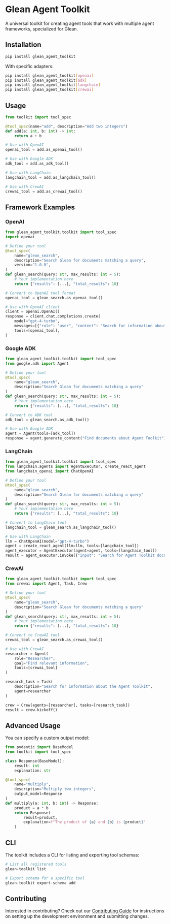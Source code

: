 # Glean Agent Toolkit

A universal toolkit for creating agent tools that work with multiple agent frameworks, specialized for Glean.

## Installation

```bash
pip install glean_agent_toolkit
```

With specific adapters:

```bash
pip install glean_agent_toolkit[openai]
pip install glean_agent_toolkit[adk]
pip install glean_agent_toolkit[langchain]
pip install glean_agent_toolkit[crewai]
```

## Usage

```python
from toolkit import tool_spec

@tool_spec(name="add", description="Add two integers")
def add(a: int, b: int) -> int:
    return a + b

# Use with OpenAI
openai_tool = add.as_openai_tool()

# Use with Google ADK
adk_tool = add.as_adk_tool()

# Use with LangChain
langchain_tool = add.as_langchain_tool()

# Use with CrewAI
crewai_tool = add.as_crewai_tool()
```

## Framework Examples

### OpenAI

```python
from glean_agent_toolkit.toolkit import tool_spec
import openai

# Define your tool
@tool_spec(
    name="glean_search",
    description="Search Glean for documents matching a query",
    version="1.0.0",
)
def glean_search(query: str, max_results: int = 5):
    # Your implementation here
    return {"results": [...], "total_results": 10}

# Convert to OpenAI tool format
openai_tool = glean_search.as_openai_tool()

# Use with OpenAI client
client = openai.OpenAI()
response = client.chat.completions.create(
    model="gpt-4-turbo",
    messages=[{"role": "user", "content": "Search for information about Agent Toolkit"}],
    tools=[openai_tool],
)
```

### Google ADK

```python
from glean_agent_toolkit.toolkit import tool_spec
from google.adk import Agent

# Define your tool
@tool_spec(
    name="glean_search",
    description="Search Glean for documents matching a query"
)
def glean_search(query: str, max_results: int = 5):
    # Your implementation here
    return {"results": [...], "total_results": 10}

# Convert to ADK tool
adk_tool = glean_search.as_adk_tool()

# Use with Google ADK
agent = Agent(tools=[adk_tool])
response = agent.generate_content("Find documents about Agent Toolkit")
```

### LangChain

```python
from glean_agent_toolkit.toolkit import tool_spec
from langchain.agents import AgentExecutor, create_react_agent
from langchain_openai import ChatOpenAI

# Define your tool
@tool_spec(
    name="glean_search",
    description="Search Glean for documents matching a query"
)
def glean_search(query: str, max_results: int = 5):
    # Your implementation here
    return {"results": [...], "total_results": 10}

# Convert to LangChain tool
langchain_tool = glean_search.as_langchain_tool()

# Use with LangChain
llm = ChatOpenAI(model="gpt-4-turbo")
agent = create_react_agent(llm=llm, tools=[langchain_tool])
agent_executor = AgentExecutor(agent=agent, tools=[langchain_tool])
result = agent_executor.invoke({"input": "Search for Agent Toolkit documents"})
```

### CrewAI

```python
from glean_agent_toolkit.toolkit import tool_spec
from crewai import Agent, Task, Crew

# Define your tool
@tool_spec(
    name="glean_search",
    description="Search Glean for documents matching a query"
)
def glean_search(query: str, max_results: int = 5):
    # Your implementation here
    return {"results": [...], "total_results": 10}

# Convert to CrewAI tool
crewai_tool = glean_search.as_crewai_tool()

# Use with CrewAI
researcher = Agent(
    role="Researcher",
    goal="Find relevant information",
    tools=[crewai_tool]
)

research_task = Task(
    description="Search for information about the Agent Toolkit",
    agent=researcher
)

crew = Crew(agents=[researcher], tasks=[research_task])
result = crew.kickoff()
```

## Advanced Usage

You can specify a custom output model:

```python
from pydantic import BaseModel
from toolkit import tool_spec

class Response(BaseModel):
    result: int
    explanation: str

@tool_spec(
    name="multiply", 
    description="Multiply two integers",
    output_model=Response
)
def multiply(a: int, b: int) -> Response:
    product = a * b
    return Response(
        result=product,
        explanation=f"The product of {a} and {b} is {product}"
    )
```

## CLI

The toolkit includes a CLI for listing and exporting tool schemas:

```bash
# List all registered tools
glean-toolkit list

# Export schema for a specific tool
glean-toolkit export-schema add
```

## Contributing

Interested in contributing? Check out our [Contributing Guide](CONTRIBUTING.md) for instructions on setting up the development environment and submitting changes. 